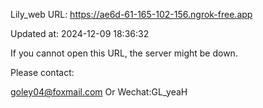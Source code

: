Lily_web URL: https://ae6d-61-165-102-156.ngrok-free.app

Updated at: 2024-12-09 18:36:32

If you cannot open this URL, the server might be down.

Please contact: 

goley04@foxmail.com Or Wechat:GL_yeaH